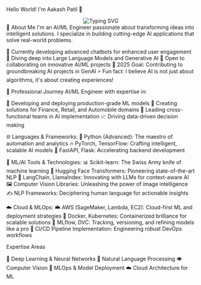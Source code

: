 Hello World! I'm Aakash Patil 👋
<div align="center">
  <img src="https://readme-typing-svg.herokuapp.com?font=Fira+Code&duration=3000&pause=1000&color=2C974B&center=true&vCenter=true&width=500&lines=AI%2FML+Engineer;Deep+Learning+Enthusiast;Building+Innovative+AI+Solutions;Let's+Connect+and+Innovate+Together!" alt="Typing SVG" />
</div>
🚀 About Me
I'm an AI/ML Engineer passionate about transforming ideas into intelligent solutions. I specialize in building cutting-edge AI applications that solve real-world problems.

🔭 Currently developing advanced chatbots for enhanced user engagement
🌱 Diving deep into Large Language Models and Generative AI
👯 Open to collaborating on innovative AI/ML projects
🎯 2025 Goal: Contributing to groundbreaking AI projects in GenAI
⚡ Fun fact: I believe AI is not just about algorithms, it's about creating experiences!

💼 Professional Journey
AI/ML Engineer with expertise in:

🤖 Developing and deploying production-grade ML models
🎯 Creating solutions for Finance, Retail, and Automobile domains
🤝 Leading cross-functional teams in AI implementation
📈 Driving data-driven decision making

🌐 Languages & Frameworks:
🐍 Python (Advanced): The maestro of automation and analytics
🔥 PyTorch, TensorFlow: Crafting intelligent, scalable AI models
🚀 FastAPI, Flask: Accelerating backend development

🤖 ML/AI Tools & Technologies:
📊 Scikit-learn: The Swiss Army knife of machine learning
🦄 Hugging Face Transformers: Pioneering state-of-the-art NLP
🔗 LangChain, LlamaIndex: Innovating with LLMs for context-aware AI
🖼️ Computer Vision Libraries: Unleashing the power of image intelligence
✍️ NLP Frameworks: Deciphering human language for actionable insights

☁️ Cloud & MLOps:
🌥️ AWS (SageMaker, Lambda, EC2): Cloud-first ML and deployment strategies
🐋 Docker, Kubernetes: Containerized brilliance for scalable solutions
📂 MLflow, DVC: Tracking, versioning, and refining models like a pro
🔄 CI/CD Pipeline Implementation: Engineering robust DevOps workflows


Expertise Areas

🧠 Deep Learning & Neural Networks
🤖 Natural Language Processing
👁️ Computer Vision
🔄 MLOps & Model Deployment
☁️ Cloud Architecture for ML

